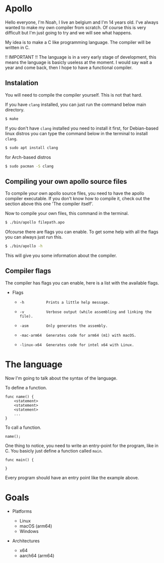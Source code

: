 # Apollo

Hello everyone, I'm Noah, I live an belgium and I'm 14 years old.
I've always wanted to make my own compiler from scratch. Of course this is very difficult
but I'm just going to try and we will see what happens.


My idea is to make a C like programming language. The compiler will be written in C.


!! IMPORTANT !! The language is in a very early stage of development, this means the language
is basicly useless at the moment. I would say wait a year and come back, then I hope to have 
a functional compiler.


## Instalation

You will need to compile the compiler yourself. This is not that hard.

If you have `clang` installed, you can just run the command below main directory.

```bash
$ make
```

If you don't have `clang` installed you need to install it first, for Debian-based linux distros you can type the command below in the terminal to install `clang`.

```bash
$ sudo apt install clang
```

for Arch-based distros
```bash
$ sudo pacman -S clang
```

## Compiling your own apollo source files
To compile your own apollo source files, you need to have the apollo compiler executable. If you don't
know how to compile it, check out the section above this one 'The compiler itself'.

Now to compile your own files, this command in the terminal.
```bash
$ ./bin/apollo filepath.apo 
```

Ofcourse there are flags you can enable. To get some help with all the flags you can always just run this.
```bash
$ ./bin/apollo -h
```

This will give you some information about the compiler.

## Compiler flags
The compiler has flags you can enable, here is a list with the available flags.

- Flags
  -     -h          Prints a little help message.
  -     -v          Verbose output (while assembling and linking the file).
  -     -asm        Only generates the assembly.
  -     -mac-arm64  Generates code for arm64 (m1) with macOS.
  -     -linux-x64  Generates code for intel x64 with Linux.


# The language
Now I'm going to talk about the syntax of the language.

To define a function.
```
func name() {
    <statement>
    <statement>
    <statement>
    ...
}
```

To call a function.
```
name();
```

One thing to notice, you need to write an entry-point for the program, like in C. You basicly just define a function called `main`.

```
func main() {

}
```

Every program should have an entry point like the example above.


# Goals

- Platforms
  - Linux
  - macOS (arm64)
  - Windows

- Architectures
  - x64
  - aarch64 (arm64)